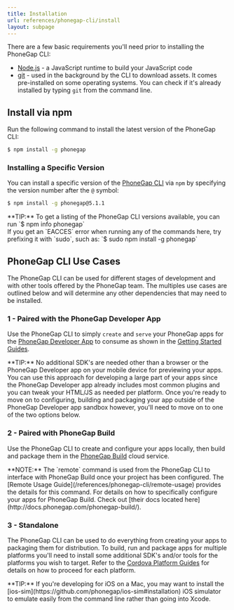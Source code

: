 ```yaml
---
title: Installation
url: references/phonegap-cli/install
layout: subpage
---
```


There are a few basic requirements you'll need prior to installing the PhoneGap CLI:

- [Node.js](http://nodejs.org/) - a JavaScript runtime to build your JavaScript code
- [git](http://git-scm.com) - used in the background by the CLI to download assets. It comes pre-installed on some operating systems. You can check if it's already installed by typing `git` from the command line.

## Install via npm

Run the following command to install the latest version of the PhoneGap CLI:

```bash
$ npm install -g phonegap
```

### Installing a Specific Version

You can install a specific version of the [PhoneGap CLI](https://www.npmjs.com/package/phonegap) via `npm` by specifying the version number after the `@` symbol:

```bash
$ npm install -g phonegap@5.1.1
```

<div class="alert--tip">**TIP:** To get a listing of the PhoneGap CLI versions available, you can run `$ npm info phonegap`</div>

<div class="alert--warning">If you get an `EACCES` error when running any of the commands here, try prefixing it with `sudo`, such as: `$ sudo npm install -g phonegap` </div>

## PhoneGap CLI Use Cases

The PhoneGap CLI can be used for different stages of development and with other tools offered by the PhoneGap team. The multiples use cases are outlined below and will determine any other dependencies that may need to be installed.

### 1 - Paired with the PhoneGap Developer App

Use the PhoneGap CLI to simply `create` and `serve` your PhoneGap apps for the [PhoneGap Developer App](/references/developer-app) to consume as shown in the [Getting Started Guides](/getting-started/3-create-your-app/cli).

<div class="alert--tip">**TIP:** No additional SDK's are needed other than a browser or the PhoneGap Developer app on your mobile device for previewing your apps. You can use this approach for developing a large part of your apps since the PhoneGap Developer app already includes most common plugins and you can tweak your HTML/JS as needed per platform. Once you're ready to move on to configuring, building and packaging your app outside of the PhoneGap Developer app sandbox however, you'll need to move on to one of the two options below.</div>

### 2 - Paired with PhoneGap Build

Use the PhoneGap CLI to create and configure your apps locally, then build and package them in the [PhoneGap Build](http://build.phonegap.com) cloud service.

 <div class="alert--info">**NOTE:** The `remote` command is used from the PhoneGap CLI to interface with PhoneGap Build once your project has been configured. The [Remote Usage Guide](/references/phonegap-cli/remote-usage) provides the details for this command. For details on how to specifically configure your apps for PhoneGap Build. Check out [their docs located here](http://docs.phonegap.com/phonegap-build/).</div>

### 3 - Standalone

The PhoneGap CLI can be used to do everything from creating your apps to packaging them for distribution. To build, run and package apps for multiple platforms you'll need to install some additional SDK's and/or tools for the platforms you wish to target. Refer to the [Cordova Platform Guides](http://cordova.apache.org/docs/en/edge/index.html) for details on how to proceed for each platform.

<div class="alert--tip">**TIP:** If you're developing for iOS on a Mac, you may want to install the [ios-sim](https://github.com/phonegap/ios-sim#installation) iOS simulator to emulate easily from the command line rather than going into Xcode.</div>
